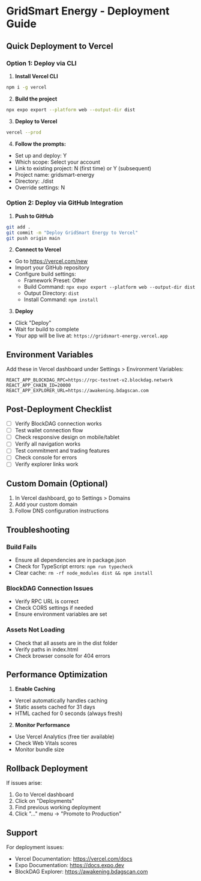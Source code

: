 # GridSmart Energy - Deployment Guide

## Quick Deployment to Vercel

### Option 1: Deploy via CLI

1. **Install Vercel CLI**
```bash
npm i -g vercel
```

2. **Build the project**
```bash
npx expo export --platform web --output-dir dist
```

3. **Deploy to Vercel**
```bash
vercel --prod
```

4. **Follow the prompts:**
- Set up and deploy: Y
- Which scope: Select your account
- Link to existing project: N (first time) or Y (subsequent)
- Project name: gridsmart-energy
- Directory: ./dist
- Override settings: N

### Option 2: Deploy via GitHub Integration

1. **Push to GitHub**
```bash
git add .
git commit -m "Deploy GridSmart Energy to Vercel"
git push origin main
```

2. **Connect to Vercel**
- Go to https://vercel.com/new
- Import your GitHub repository
- Configure build settings:
  - Framework Preset: Other
  - Build Command: `npx expo export --platform web --output-dir dist`
  - Output Directory: `dist`
  - Install Command: `npm install`

3. **Deploy**
- Click "Deploy"
- Wait for build to complete
- Your app will be live at: `https://gridsmart-energy.vercel.app`

## Environment Variables

Add these in Vercel dashboard under Settings > Environment Variables:

```
REACT_APP_BLOCKDAG_RPC=https://rpc-testnet-v2.blockdag.network
REACT_APP_CHAIN_ID=20000
REACT_APP_EXPLORER_URL=https://awakening.bdagscan.com
```

## Post-Deployment Checklist

- [ ] Verify BlockDAG connection works
- [ ] Test wallet connection flow
- [ ] Check responsive design on mobile/tablet
- [ ] Verify all navigation works
- [ ] Test commitment and trading features
- [ ] Check console for errors
- [ ] Verify explorer links work

## Custom Domain (Optional)

1. In Vercel dashboard, go to Settings > Domains
2. Add your custom domain
3. Follow DNS configuration instructions

## Troubleshooting

### Build Fails
- Ensure all dependencies are in package.json
- Check for TypeScript errors: `npm run typecheck`
- Clear cache: `rm -rf node_modules dist && npm install`

### BlockDAG Connection Issues
- Verify RPC URL is correct
- Check CORS settings if needed
- Ensure environment variables are set

### Assets Not Loading
- Check that all assets are in the dist folder
- Verify paths in index.html
- Check browser console for 404 errors

## Performance Optimization

1. **Enable Caching**
- Vercel automatically handles caching
- Static assets cached for 31 days
- HTML cached for 0 seconds (always fresh)

2. **Monitor Performance**
- Use Vercel Analytics (free tier available)
- Check Web Vitals scores
- Monitor bundle size

## Rollback Deployment

If issues arise:
1. Go to Vercel dashboard
2. Click on "Deployments"
3. Find previous working deployment
4. Click "..." menu → "Promote to Production"

## Support

For deployment issues:
- Vercel Documentation: https://vercel.com/docs
- Expo Documentation: https://docs.expo.dev
- BlockDAG Explorer: https://awakening.bdagscan.com